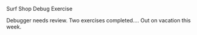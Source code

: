 Surf Shop
Debug Exercise

Debugger needs review.
Two exercises completed....
Out on vacation this week.
